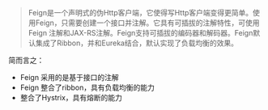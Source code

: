 >Feign是一个声明式的伪Http客户端，它使得写Http客户端变得更简单。使用Feign，只需要创建一个接口并注解。它具有可插拔的注解特性，可使用Feign 注解和JAX-RS注解。Feign支持可插拔的编码器和解码器。Feign默认集成了Ribbon，并和Eureka结合，默认实现了负载均衡的效果。

简而言之：

 - Feign 采用的是基于接口的注解  
 - Feign 整合了ribbon，具有负载均衡的能力  
 - 整合了Hystrix，具有熔断的能力  
